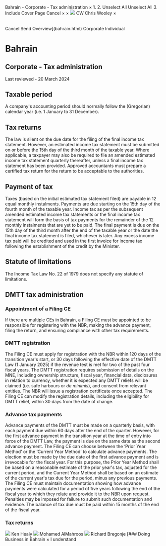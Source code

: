 Bahrain - Corporate - Tax administration
×
1.
2.
Unselect All
Unselect All
3.
Include Cover Page
Cancel
×
×
![](-/media/world-wide-tax-summaries/attachments/global---chris-wooley.ashx%3Frev=ac5e5f3223b34096b1afc2a6009c7320&revision=ac5e5f32-23b3-4096-b1af-c2a6009c7320&hash=859B7ADC84DC2CBEC9760E9E6EE7DE6D0A8BFCDF)
CW
Chris Wooley
×
######
Cancel
Send
Overview](bahrain.html)
Corporate
Individual
# Bahrain
## Corporate - Tax administration
Last reviewed - 20 March 2024
## Taxable period
A company's accounting period should normally follow the (Gregorian) calendar year (i.e. 1 January to 31 December).
## Tax returns
The law is silent on the due date for the filing of the final income tax statement. However, an estimated income tax statement must be submitted on or before the 15th day of the third month of the taxable year. Where applicable, a taxpayer may also be required to file an amended estimated income tax statement quarterly thereafter, unless a final income tax statement has been provided.
Approved accountants must prepare a certified tax return for the return to be acceptable to the authorities.
## Payment of tax
Taxes (based on the initial estimated tax statement filed) are payable in 12 equal monthly instalments. Payments are due starting on the 15th day of the fourth month of the taxable year. Income tax as per the subsequent amended estimated income tax statements or the final income tax statement will form the basis of tax payments for the remainder of the 12 monthly instalments that are yet to be paid. The final payment is due on the 15th day of the third month after the end of the taxable year or the date the final income tax statement is filed, whichever is later.
Any excess income tax paid will be credited and used in the first invoice for income tax following the establishment of the credit by the Minister.
## Statute of limitations
The Income Tax Law No. 22 of 1979 does not specify any statute of limitations.
## DMTT tax administration
### Appointment of a Filing CE
If there are multiple CEs in Bahrain, a Filing CE must be appointed to be responsible for registering with the NBR, making the advance payment, filing the return, and ensuring compliance with other tax requirements.
### DMTT registration
The Filing CE must apply for registration with the NBR within 120 days of the transition year's start, or 30 days following the effective date of the DMTT Law (1 January 2025) if the revenue test is met for two of the past four fiscal years.
The DMTT registration requires submission of details on the MNE, including ownership structure, fiscal year, financial data, disclosures in relation to currency, whether it is expected any DMTT reliefs will be claimed (i.e. safe harbours or *de minimis*), and consent from relevant entities. The NBR will issue a registration certificate once accepted.
The Filing CE can modify the registration details, including the eligibility for DMTT relief, within 30 days from the date of change.
### Advance tax payments
Advance payments of the DMTT must be made on a quarterly basis, with each payment due within 60 days after the end of the quarter. However, for the first advance payment in the transition year at the time of entry into force of the DMTT Law, the payment is due on the same date as the second advance payment.
The Filing CE can choose between the ‘Prior Year Method’ or the ‘Current Year Method’ to calculate advance payments. The election must be made by the due date of the first advance payment and is irrevocable for the fiscal year. For this purpose, the Prior Year Method shall be based on a reasonable estimate of the prior year's tax, adjusted for the current period, and the Current Year Method shall be based on an estimate of the current year's tax due for the period, minus any previous payments.
The Filing CE must maintain documentation showing how advance payments were calculated for a period of five years following the end of the fiscal year to which they relate and provide it to the NBR upon request. Penalties may be imposed for failure to submit such documentation and evidence.
The balance of tax due must be paid within 15 months of the end of the fiscal year.
### Tax returns
![](-/media/world-wide-tax-summaries/attachments/bahrain---ken-healy.ashx%3Frev=49b6cdb8671e4b13a9e88a5ce4386097&revision=49b6cdb8-671e-4b13-a9e8-8a5ce4386097&hash=40934ED84595F47CDB3801FBCABDBD981B08A3CE)
Ken Healy
![](-/media/world-wide-tax-summaries/bahrainmohamed-almahroosmnmjpg20230122014346127.ashx%3Frev=9d0d74789d544e1eb9e3f3d040e3308a&revision=9d0d7478-9d54-4e1e-b9e3-f3d040e3308a&hash=086ADE1C20FE2248973A2987B219B074D5041D9D)
Mohamed AlMahroos
![](-/media/world-wide-tax-summaries/bahrainrichard-bregonjebahrain--richard-bregonjejpg20250213170513418.ashx%3Frev=36e2f6f16df8476ea59d102b44ecc3f0&revision=36e2f6f1-6df8-476e-a59d-102b44ecc3f0&hash=141B705030BA0811E8D654D31DB7A6ED7EBE86FF)
Richard Bregonje
[### Doing Business in Bahrain
×
I understand
